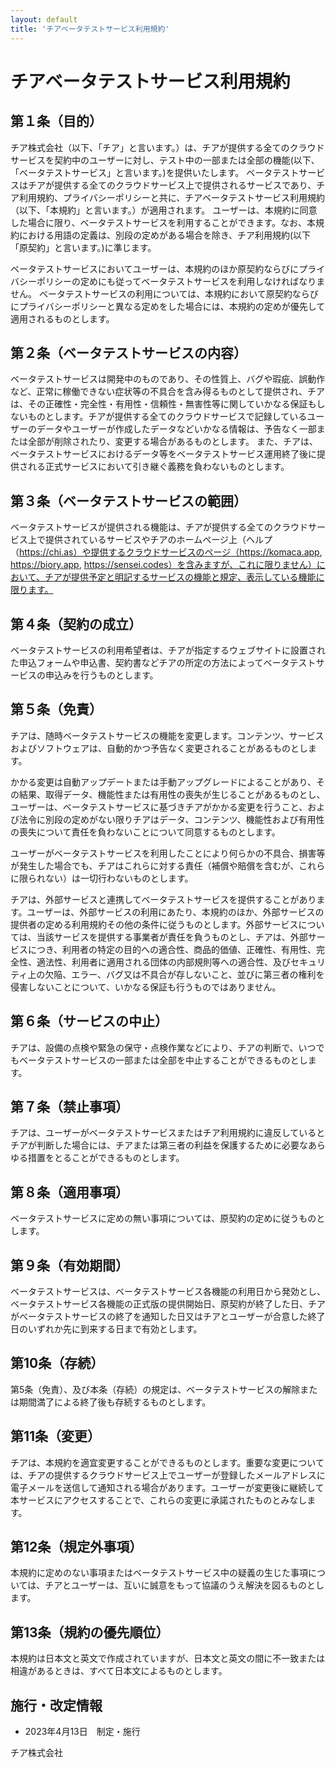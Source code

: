 ```yaml
---
layout: default
title: 'チアベータテストサービス利用規約'
---
```


# チアベータテストサービス利用規約

## 第１条（目的）
チア株式会社（以下、「チア」と言います。）は、チアが提供する全てのクラウドサービスを契約中のユーザーに対し、テスト中の一部または全部の機能(以下、「ベータテストサービス」と言います。)を提供いたします。
ベータテストサービスはチアが提供する全てのクラウドサービス上で提供されるサービスであり、チア利用規約、プライバシーポリシーと共に、チアベータテストサービス利用規約（以下、「本規約」と言います。）が適用されます。
ユーザーは、本規約に同意した場合に限り、ベータテストサービスを利用することができます。なお、本規約における用語の定義は、別段の定めがある場合を除き、チア利用規約(以下「原契約」と言います。)に準じます。

ベータテストサービスにおいてユーザーは、本規約のほか原契約ならびにプライバシーポリシーの定めにも従ってベータテストサービスを利用しなければなりません。
ベータテストサービスの利用については、本規約において原契約ならびにプライバシーポリシーと異なる定めをした場合には、本規約の定めが優先して適用されるものとします。

## 第２条（ベータテストサービスの内容）
ベータテストサービスは開発中のものであり、その性質上、バグや瑕疵、誤動作など、正常に稼働できない症状等の不具合を含み得るものとして提供され、チアは、その正確性・完全性・有用性・信頼性・無害性等に関していかなる保証もしないものとします。チアが提供する全てのクラウドサービスで記録しているユーザーのデータやユーザーが作成したデータなどいかなる情報は、予告なく一部または全部が削除されたり、変更する場合があるものとします。
また、チアは、ベータテストサービスにおけるデータ等をベータテストサービス運用終了後に提供される正式サービスにおいて引き継ぐ義務を負わないものとします。

## 第３条（ベータテストサービスの範囲）
ベータテストサービスが提供される機能は、チアが提供する全てのクラウドサービス上で提供されているサービスやチアのホームページ上（ヘルプ（https://chi.as）や提供するクラウドサービスのページ（https://komaca.app, https://biory.app, https://sensei.codes）を含みますが、これに限りません）において、チアが提供予定と明記するサービスの機能と規定、表示している機能に限ります。

## 第４条（契約の成立）
ベータテストサービスの利用希望者は、チアが指定するウェブサイトに設置された申込フォームや申込書、契約書などチアの所定の方法によってベータテストサービスの申込みを行うものとします。

## 第５条（免責）
チアは、随時ベータテストサービスの機能を変更します。コンテンツ、サービスおよびソフトウェアは、自動的かつ予告なく変更されることがあるものとします。

かかる変更は自動アップデートまたは手動アップグレードによることがあり、その結果、取得データ、機能性または有用性の喪失が生じることがあるものとし、ユーザーは、ベータテストサービスに基づきチアがかかる変更を行うこと、および法令に別段の定めがない限りチアはデータ、コンテンツ、機能性および有用性の喪失について責任を負わないことについて同意するものとします。

ユーザーがベータテストサービスを利用したことにより何らかの不具合、損害等が発生した場合でも、チアはこれらに対する責任（補償や賠償を含むが、これらに限られない）は一切行わないものとします。

チアは、外部サービスと連携してベータテストサービスを提供することがあります。ユーザーは、外部サービスの利用にあたり、本規約のほか、外部サービスの提供者の定める利用規約その他の条件に従うものとします。外部サービスについては、当該サービスを提供する事業者が責任を負うものとし、チアは、外部サービスにつき、利用者の特定の目的への適合性、商品的価値、正確性、有用性、完全性、適法性、利用者に適用される団体の内部規則等への適合性、及びセキュリティ上の欠陥、エラー、バグ又は不具合が存しないこと、並びに第三者の権利を侵害しないことについて、いかなる保証も行うものではありません。

## 第６条（サービスの中止）
チアは、設備の点検や緊急の保守・点検作業などにより、チアの判断で、いつでもベータテストサービスの一部または全部を中止することができるものとします。

## 第７条（禁止事項）
チアは、ユーザーがベータテストサービスまたはチア利用規約に違反しているとチアが判断した場合には、チアまたは第三者の利益を保護するために必要なあらゆる措置をとることができるものとします。

## 第８条（適用事項）
ベータテストサービスに定めの無い事項については、原契約の定めに従うものとします。

## 第９条（有効期間）
ベータテストサービスは、ベータテストサービス各機能の利用日から発効とし、ベータテストサービス各機能の正式版の提供開始日、原契約が終了した日、チアがベータテストサービスの終了を通知した日又はチアとユーザーが合意した終了日のいずれか先に到来する日まで有効とします。

## 第10条（存続）
第5条（免責）、及び本条（存続）の規定は、ベータテストサービスの解除または期間満了による終了後も存続するものとします。

## 第11条（変更）
チアは、本規約を適宜変更することができるものとします。重要な変更については、チアの提供するクラウドサービス上でユーザーが登録したメールアドレスに電子メールを送信して通知される場合があります。ユーザーが変更後に継続して本サービスにアクセスすることで、これらの変更に承諾されたものとみなします。

## 第12条（規定外事項）
本規約に定めのない事項またはベータテストサービス中の疑義の生じた事項については、チアとユーザーは、互いに誠意をもって協議のうえ解決を図るものとします。

## 第13条（規約の優先順位）
本規約は日本文と英文で作成されていますが、日本文と英文の間に不一致または相違があるときは、すべて日本文によるものとします。

## 施行・改定情報

* 2023年4月13日　制定・施行

チア株式会社
